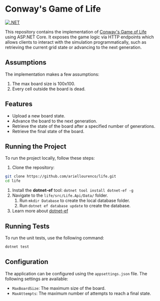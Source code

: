 # Conway's Game of Life

[![.NET](https://github.com/ariellourenco/life/actions/workflows/dotnet.yml/badge.svg)](https://github.com/ariellourenco/life/actions/workflows/dotnet.yml)

This repository contains the implementation of [Conway's Game of Life](https://en.wikipedia.org/wiki/Conway%27s_Game_of_Life) using ASP.NET Core. It exposes the game logic via HTTP endpoints which allows clients to interact with the simulation programmatically, such as retrieving the current grid state or advancing to the next generation.

## Assumptions

The implementation makes a few assumptions:

1. The max board size is 100x100.
2. Every cell outside the board is dead.

## Features

- Upload a new board state.
- Advance the board to the next generation.
- Retrieve the state of the board after a specified number of generations.
- Retrieve the final state of the board.

## Running the Project

To run the project locally, follow these steps:

1. Clone the repository:

```bash
git clone https://github.com/ariellourenco/life.git
cd life
```

1. Install the **dotnet-ef** tool: `dotnet tool install dotnet-ef -g`
1. Navigate to the `life/src/Life.Api/Data/` folder.
    1. Run `mkdir Database` to create the local database folder.
    1. Run `dotnet ef database update` to create the database.
1. Learn more about [dotnet-ef](https://learn.microsoft.com/en-us/ef/core/cli/dotnet)

## Running Tests

To run the unit tests, use the following command:

```bash
dotnet test
```

## Configuration

The application can be configured using the `appsettings.json` file. The following settings are available:

- `MaxBoardSize`: The maximum size of the board.
- `MaxAttempts`: The maximum number of attempts to reach a final state.